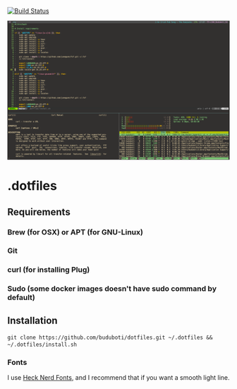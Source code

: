[![Build Status](https://travis-ci.org/buduboti/dotfiles.svg?branch=master)](https://travis-ci.org/buduboti/dotfiles)

![](screenshot.png)

.dotfiles
=========

Requirements
------------

### Brew (for OSX) or APT (for GNU-Linux)

### Git

### curl (for installing Plug)

### Sudo (some docker images doesn't have sudo command by default)

Installation
------------
```
git clone https://github.com/buduboti/dotfiles.git ~/.dotfiles && ~/.dotfiles/install.sh
```
### Fonts

I use [Heck Nerd Fonts](https://github.com/ryanoasis/nerd-fonts/tree/master/patched-fonts/Hack), and I recommend that if you want a smooth light line.

